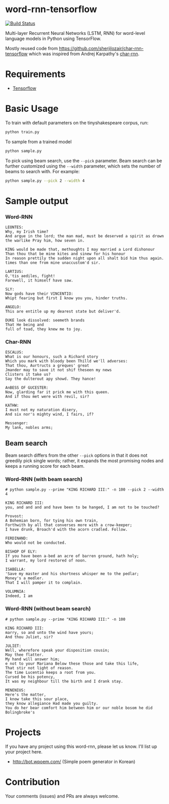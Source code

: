 # word-rnn-tensorflow
[![Build Status](https://travis-ci.org/hunkim/word-rnn-tensorflow.svg?branch=master)](https://travis-ci.org/hunkim/word-rnn-tensorflow)

Multi-layer Recurrent Neural Networks (LSTM, RNN) for word-level language models in Python using TensorFlow.

Mostly reused code from https://github.com/sherjilozair/char-rnn-tensorflow which was inspired from Andrej Karpathy's [char-rnn](https://github.com/karpathy/char-rnn).

# Requirements
- [Tensorflow](http://www.tensorflow.org)

# Basic Usage
To train with default parameters on the tinyshakespeare corpus, run:
```bash
python train.py
```

To sample from a trained model
```bash
python sample.py
```

To pick using beam search, use the `--pick` parameter. Beam search can be
further customized using the `--width` parameter, which sets the number of beams
to search with. For example:
```bash
python sample.py --pick 2 --width 4
```

# Sample output

### Word-RNN
```
LEONTES:
Why, my Irish time?
And argue in the lord; the man mad, must be deserved a spirit as drown the warlike Pray him, how seven in.

KING would be made that, methoughts I may married a Lord dishonour
Than thou that be mine kites and sinew for his honour
In reason prettily the sudden night upon all shalt bid him thus again. times than one from mine unaccustom'd sir.

LARTIUS:
O,'tis aediles, fight!
Farewell, it himself have saw.

SLY:
Now gods have their VINCENTIO:
Whipt fearing but first I know you you, hinder truths.

ANGELO:
This are entitle up my dearest state but deliver'd.

DUKE look dissolved: seemeth brands
That He being and
full of toad, they knew me to joy.
```

### Char-RNN
```
ESCALUS:
What is our honours, such a Richard story
Which you mark with bloody been Thilld we'll adverses:
That thou, Aurtructs a greques' great
Jmander may to save it not shif theseen my news
Clisters it take us?
Say the dulterout apy showd. They hance!

AnBESS OF GUCESTER:
Now, glarding far it prick me with this queen.
And if thou met were with revil, sir?

KATHW:
I must not my naturation disery,
And six nor's mighty wind, I fairs, if?

Messenger:
My lank, nobles arms;
```

## Beam search

Beam search differs from the other `--pick` options in that it does not greedily
pick single words; rather, it expands the most promising nodes and keeps a
running score for each beam.

### Word-RNN (with beam search)
```
# python sample.py --prime "KING RICHARD III:" -n 100 --pick 2 --width 4

KING RICHARD III:
you, and and and and have been to be hanged, I am not to be touched?

Provost:
A Bohemian born, for tying his own train,
Forthwith by all that converses more with a crow-keeper;
I have drunk, Broach'd with the acorn cradled. Follow.

FERDINAND:
Who would not be conducted.

BISHOP OF ELY:
If you have been a-bed an acre of barren ground, hath holy;
I warrant, my lord restored of noon.

ISABELLA:
'Save my master and his shortness whisper me to the pedlar;
Money's a medler.
That I will pamper it to complain.

VOLUMNIA:
Indeed, I am
```

### Word-RNN (without beam search)
```
# python sample.py --prime "KING RICHARD III:" -n 100

KING RICHARD III:
marry, so and unto the wind have yours;
And thou Juliet, sir?

JULIET:
Well, wherefore speak your disposition cousin;
May thee flatter.
My hand will answer him;
e not to your Mariana Below these those and take this life,
That stir not light of reason.
The time Lucentio keeps a root from you.
Cursed be his potency,
It was my neighbour till the birth and I drank stay.

MENENIUS:
Here's the matter,
I know take this sour place,
they know allegiance Had made you guilty.
You do her bear comfort him between him or our noble bosom he did Bolingbroke's
```

# Projects
If you have any project using this word-rnn, please let us know. I'll list up your project here.

- http://bot.wpoem.com/ (Simple poem generator in Korean)


# Contribution
Your comments (issues) and PRs are always welcome.
